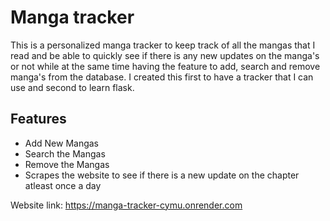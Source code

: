# Manga tracker

This is a personalized manga tracker to keep track of all the mangas that I read and be able to quickly see if there is any new updates on the manga's or not while at the same time having the feature to add, search and remove manga's from the database.
I created this first to have a tracker that I can use and second to learn flask.

## Features

- Add New Mangas
- Search the Mangas
- Remove the Mangas
- Scrapes the website to see if there is a new update on the chapter atleast once a day


Website link: https://manga-tracker-cymu.onrender.com
